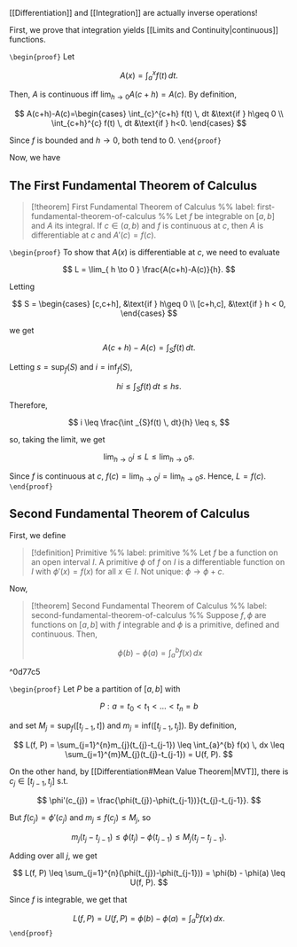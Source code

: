 [[Differentiation]] and [[Integration]] are actually inverse operations!

First, we prove that integration yields [[Limits and Continuity|continuous]] functions. 

`\begin{proof}` Let

$$
A(x) = \int_{a}^{x} f(t) \, dt .
$$

Then, $A$ is continuous iff $\lim_{ h \to 0 }A(c+h)=A(c)$. By definition,

$$
A(c+h)-A(c)=\begin{cases}
\int_{c}^{c+h} f(t) \, dt &\text{if } h\geq 0 \\
\int_{c+h}^{c} f(t) \, dt &\text{if } h<0.
\end{cases}
$$

Since $f$ is bounded and $h \to 0$, both tend to $0$.
`\end{proof}`

Now, we have

## The First Fundamental Theorem of Calculus

> [!theorem] First Fundamental Theorem of Calculus
> %% label: first-fundamental-theorem-of-calculus %%
> Let $f$ be integrable on $[a,b]$ and $A$ its integral. If $c \in (a,b)$ and $f$ is continuous at $c$, then $A$ is differentiable at $c$ and $A'(c)=f(c)$.

`\begin{proof}` To show that $A(x)$ is differentiable at $c$, we need to evaluate

$$
L = \lim_{ h \to 0 } \frac{A(c+h)-A(c)}{h}.
$$

Letting 

$$
S = \begin{cases}
[c,c+h], &\text{if } h\geq 0 \\
[c+h,c], &\text{if } h < 0,
\end{cases}
$$

we get

$$
A(c+h)-A(c) = \int _{S}f(t) \, dt .
$$

Letting $s = \text{sup}_{f}(S)$ and $i=\text{inf}_{f}(S)$, 

$$
hi \leq \int _{S}f(t) \, dt \leq hs. 
$$

Therefore, 

$$
i \leq \frac{\int _{S}f(t) \, dt}{h} \leq s, 
$$

so, taking the limit, we get

$$
\lim_{ h \to 0 } i \leq L \leq \lim_{ h \to 0 } s.
$$

Since $f$ is continuous at $c$, $f(c)=\lim_{ h \to 0 }i = \lim_{ h \to 0 }s$. Hence, $L=f(c)$.
`\end{proof}`

## Second Fundamental Theorem of Calculus

First, we define

> [!definition] Primitive
> %% label: primitive %%
> Let $f$ be a function on an open interval $I$. A primitive $\phi$ of $f$ on $I$ is a differentiable function on $I$ with $\phi'(x)=f(x)$ for all $x \in I$. Not unique: $\phi \to \phi + c$.

Now,

> [!theorem] Second Fundamental Theorem of Calculus
> %% label: second-fundamental-theorem-of-calculus %%
> Suppose $f,\phi$ are functions on $[a,b]$ with $f$ integrable and $\phi$ is a primitive, defined and continuous. Then,
> 
> $$
> \phi(b)-\phi(a) = \int_{a}^{b} f(x) \, dx 
> $$

^0d77c5

`\begin{proof}` Let $P$ be a partition of $[a,b]$ with 

$$
P: a=t_{0}<t_{1}<\dots<t_{n}=b
$$

and set $M_{j}=\text{sup}_{f}([t_{j-1},t])$ and $m_{j}=\text{inf}([t_{j-1},t_{j}])$. By definition,

$$
L(f, P) = \sum_{j=1}^{n}m_{j}(t_{j}-t_{j-1}) \leq \int_{a}^{b} f(x) \, dx \leq \sum_{j=1}^{m}M_{j}(t_{j}-t_{j-1}) = U(f, P).
$$

On the other hand, by [[Differentiation#Mean Value Theorem|MVT]], there is $c_{j}\in [t_{j-1},t_{j}]$ s.t.

$$
\phi'(c_{j}) = \frac{\phi(t_{j})-\phi(t_{j-1})}{t_{j}-t_{j-1}}.
$$

But $f(c_{j})=\phi'(c_{j})$ and $m_{j}\leq f(c_{j}) \leq M_{j}$, so 

$$
m_{j}(t_{j}-t_{j-1}) \leq \phi(t_{j})-\phi(t_{j-1}) \leq M_{j}(t_{j}-t_{j-1}).
$$

Adding over all $j$, we get

$$
L(f, P) \leq \sum_{j=1}^{n}(\phi(t_{j})-\phi(t_{j-1})) = \phi(b) - \phi(a) \leq U(f, P).
$$

Since $f$ is integrable, we get that 

$$
L(f,P) = U(f,P) = \phi(b)-\phi(a) = \int_{a}^{b} f(x) \, dx. 
$$
`\end{proof}`